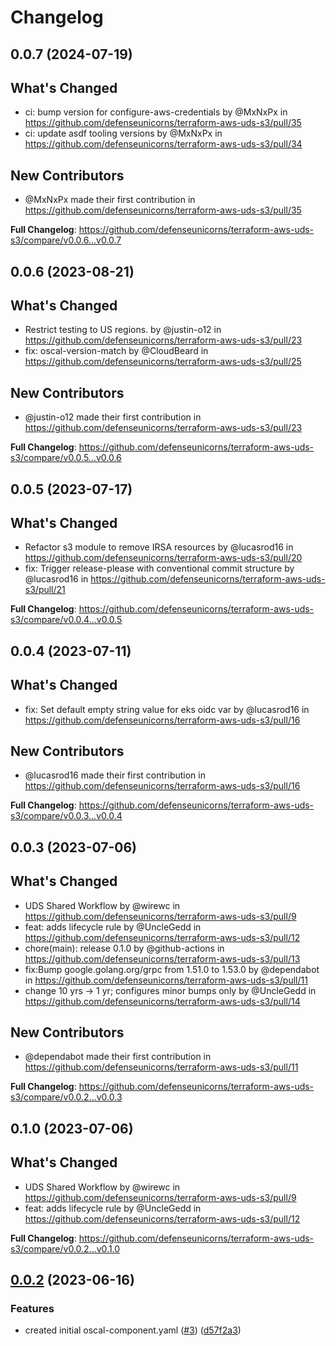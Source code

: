 # Changelog

## 0.0.7 (2024-07-19)

## What's Changed
* ci: bump version for configure-aws-credentials by @MxNxPx in https://github.com/defenseunicorns/terraform-aws-uds-s3/pull/35
* ci: update asdf tooling versions by @MxNxPx in https://github.com/defenseunicorns/terraform-aws-uds-s3/pull/34

## New Contributors
* @MxNxPx made their first contribution in https://github.com/defenseunicorns/terraform-aws-uds-s3/pull/35

**Full Changelog**: https://github.com/defenseunicorns/terraform-aws-uds-s3/compare/v0.0.6...v0.0.7

## 0.0.6 (2023-08-21)

## What's Changed
* Restrict testing to US regions. by @justin-o12 in https://github.com/defenseunicorns/terraform-aws-uds-s3/pull/23
* fix: oscal-version-match by @CloudBeard in https://github.com/defenseunicorns/terraform-aws-uds-s3/pull/25

## New Contributors
* @justin-o12 made their first contribution in https://github.com/defenseunicorns/terraform-aws-uds-s3/pull/23

**Full Changelog**: https://github.com/defenseunicorns/terraform-aws-uds-s3/compare/v0.0.5...v0.0.6

## 0.0.5 (2023-07-17)

## What's Changed
* Refactor s3 module to remove IRSA resources by @lucasrod16 in https://github.com/defenseunicorns/terraform-aws-uds-s3/pull/20
* fix: Trigger release-please with conventional commit structure by @lucasrod16 in https://github.com/defenseunicorns/terraform-aws-uds-s3/pull/21


**Full Changelog**: https://github.com/defenseunicorns/terraform-aws-uds-s3/compare/v0.0.4...v0.0.5

## 0.0.4 (2023-07-11)

## What's Changed
* fix: Set default empty string value for eks oidc var by @lucasrod16 in https://github.com/defenseunicorns/terraform-aws-uds-s3/pull/16

## New Contributors
* @lucasrod16 made their first contribution in https://github.com/defenseunicorns/terraform-aws-uds-s3/pull/16

**Full Changelog**: https://github.com/defenseunicorns/terraform-aws-uds-s3/compare/v0.0.3...v0.0.4

## 0.0.3 (2023-07-06)

## What's Changed
* UDS Shared Workflow by @wirewc in https://github.com/defenseunicorns/terraform-aws-uds-s3/pull/9
* feat: adds lifecycle rule by @UncleGedd in https://github.com/defenseunicorns/terraform-aws-uds-s3/pull/12
* chore(main): release 0.1.0 by @github-actions in https://github.com/defenseunicorns/terraform-aws-uds-s3/pull/13
* fix:Bump google.golang.org/grpc from 1.51.0 to 1.53.0 by @dependabot in https://github.com/defenseunicorns/terraform-aws-uds-s3/pull/11
* change 10 yrs -> 1 yr; configures minor bumps only by @UncleGedd in https://github.com/defenseunicorns/terraform-aws-uds-s3/pull/14

## New Contributors
* @dependabot made their first contribution in https://github.com/defenseunicorns/terraform-aws-uds-s3/pull/11

**Full Changelog**: https://github.com/defenseunicorns/terraform-aws-uds-s3/compare/v0.0.2...v0.0.3

## 0.1.0 (2023-07-06)

## What's Changed
* UDS Shared Workflow by @wirewc in https://github.com/defenseunicorns/terraform-aws-uds-s3/pull/9
* feat: adds lifecycle rule by @UncleGedd in https://github.com/defenseunicorns/terraform-aws-uds-s3/pull/12


**Full Changelog**: https://github.com/defenseunicorns/terraform-aws-uds-s3/compare/v0.0.2...v0.1.0

## [0.0.2](https://github.com/defenseunicorns/terraform-aws-uds-s3/compare/v0.0.1...v0.0.2) (2023-06-16)


### Features

* created initial oscal-component.yaml ([#3](https://github.com/defenseunicorns/terraform-aws-uds-s3/issues/3)) ([d57f2a3](https://github.com/defenseunicorns/terraform-aws-uds-s3/commit/d57f2a3a1ebf61ee4be60e7f9af61f2a1c4c762d))
